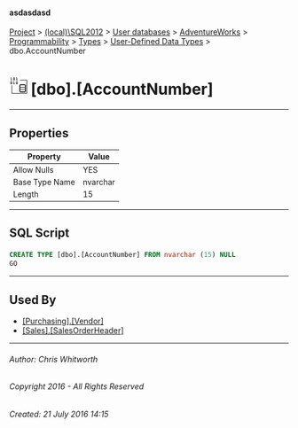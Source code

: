 #### asdasdasd

[Project](../../../../../../index.md) > [(local)\\SQL2012](../../../../../index.md) > [User databases](../../../../index.md) > [AdventureWorks](../../../index.md) > [Programmability](../../index.md) > [Types](../index.md) > [User-Defined Data Types](User-Defined_Data_Types.md) > dbo.AccountNumber

# ![User-Defined Data Types](../../../../../../Images/UserDefinedDataType32.png) [dbo].[AccountNumber]

---

## <a name="#properties"></a>Properties

| Property | Value |
|---|---|
| Allow Nulls | YES |
| Base Type Name | nvarchar |
| Length | 15 |


---

## <a name="#sqlscript"></a>SQL Script

```sql
CREATE TYPE [dbo].[AccountNumber] FROM nvarchar (15) NULL
GO

```


---

## <a name="#usedby"></a>Used By

* [[Purchasing].[Vendor]](../../../Tables/Vendor.md)
* [[Sales].[SalesOrderHeader]](../../../Tables/SalesOrderHeader.md)


---

###### Author:  Chris Whitworth

###### Copyright 2016 - All Rights Reserved

###### Created: 21 July 2016 14:15

